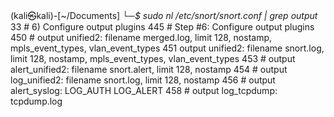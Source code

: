 
(kali㉿kali)-[~/Documents]
└─*$ sudo nl    /etc/snort/snort.conf | grep output* 
    33  #  6) Configure output plugins
   445  # Step #6: Configure output plugins
   450  # output unified2: filename merged.log, limit 128, nostamp, mpls_event_types, vlan_event_types
   451  output unified2: filename snort.log, limit 128, nostamp, mpls_event_types, vlan_event_types
   453  # output alert_unified2: filename snort.alert, limit 128, nostamp
   454  # output log_unified2: filename snort.log, limit 128, nostamp 
   456  # output alert_syslog: LOG_AUTH LOG_ALERT
   458  # output log_tcpdump: tcpdump.log
